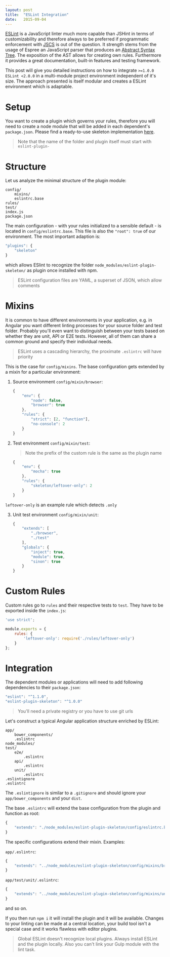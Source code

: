 ```yaml
---
layout: post
title:  "ESLint Integration"
date:   2015-09-04
---
```


[ESLint](http://eslint.org/) is a JavaScript linter much more capable than JSHint in terms of customizability and therefore always to be preferred if programmatic enforcement with [JSCS](http://jscs.info/) is out of the question. It strength stems from the usage of Espree an JavaScript parser that produces an [Abstract Syntax Tree](http://felix-kling.de/esprima_ast_explorer/). The exposition of the AST allows for creating own rules. Furthermore it provides a great documentation, built-in features and testing framework.

This post will give you detailed instructions on how to integrate `>=1.0.0 ESLint <2.0.0`  in a multi-module project environment independent of it's size. The approach presented is itself modular and creates a ESLint environment which is adaptable.

# Setup

You want to create a plugin which governs your rules, therefore you will need to create a node module that will be added in each dependent's `package.json`. Please find a ready-to-use skeleton implementation [here](https://github.com/akullpp/eslint-plugin-skeleton).

> Note that the name of the folder and plugin itself must start with `eslint-plugin-`

# Structure

Let us analyze the minimal structure of the plugin module:

```
config/
    mixins/
    eslintrc.base
rules/
test/
index.js
package.json
```

The main configuration - with your rules initialized to a sensible default - is located in `config/eslintrc.base`. This file is also the `"root": true` of our environment. The most important adaption is:

```js
"plugins": {
    "skeleton"
}
```

which allows ESlint to recognize the folder `node_modules/eslint-plugin-skeleton/` as plugin once installed with npm.

> ESLint configuration files are YAML, a superset of JSON, which allow comments

# Mixins

It is common to have different environments in your application, e.g. in Angular you want different linting processes for your source folder and test folder. Probably you'll even want to distinguish between your tests based on whether they are unit, API or E2E tests. However, all of them can share a common ground and specify their individual needs.

> ESLint uses a cascading hierarchy, the proximate `.eslintrc` will have priority

This is the case for `config/mixins`. The base configuration gets extended by a mixin for a particular environment:

1. Source environment `config/mixin/browser`:

    ```js
    {
        "env": {
            "node": false,
            "browser": true
        },
        "rules": {
            "strict": [2, "function"],
            "no-console": 2
        }
    }
    ```

2. Test environment `config/mixin/test`:

    > Note the prefix of the custom rule is the same as the plugin name

    ```js
    {
        "env": {
            "mocha": true
        },
        "rules": {
            "skeleton/leftover-only": 2
        }
    }
    ```

`leftover-only` is an example rule which detects `.only`

3. Unit test environment `config/mixin/unit`:

    ```js
    {
        "extends": [
            "./browser",
            "./test"
        ],
        "globals": {
            "inject": true,
            "module": true,
            "sinon": true
        }
    }
    ```

# Custom Rules

Custom rules go to `rules` and their respective tests to `test`. They have to be exported inside the `index.js`:

```js
'use strict';

module.exports = {
    rules: {
        'leftover-only': require('./rules/leftover-only')
    }
};
```

# Integration

The dependent modules or applications will need to add following dependencies to their `package.json`:

```js
"eslint": "^1.1.0",
"eslint-plugin-skeleton": "^1.0.0"
```

> You'll need a private registry or you have to use git urls

Let's construct a typical Angular application structure enriched by ESLint:

```
app/
    bower_components/
    .eslintrc
node_modules/
test/
    e2e/
        .eslintrc
    api/
        .eslintrc
    unit/
        .eslintrc
.eslintignore
.eslintrc
```

The `.eslintignore` is similar to a `.gitignore` and should ignore your `app/bower_components` and your `dist`.

The base `.eslintrc` will extend the base configuration from the plugin and function as root:

```js
{
    "extends": "./node_modules/eslint-plugin-skeleton/config/eslintrc.base"
}
```

The specific configurations extend their mixin. Examples:

`app/.eslintrc`:

```js
{
    "extends": "../node_modules/eslint-plugin-skeleton/config/mixins/browser"
}
````

`app/test/unit/.eslintrc`:

```js
{
    "extends": "../node_modules/eslint-plugin-skeleton/config/mixins/unit"
}
````

and so on.

If you then run `npm i` it will install the plugin and it will be available. Changes to your linting can be made at a central location, your build tool isn't a special case and it works flawless with editor plugins.

> Global ESLint doesn't recognize local plugins. Always install ESLint and the plugin locally. Also you can't link your Gulp module with the lint task.
